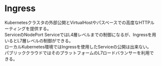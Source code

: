 # Ingress

Kubernetesクラスタの外部公開とVirtualHostやパスベースでの高度なHTTPルーティングを提供する。  
ServiceのNodePort ServiceではL4層レベルまでの制御になるが、Ingressを用いるとL7層レベルの制御ができる。  
ローカルKubernetes環境ではIngressを使用したServiceの公開は出来ない。  
パブリッククラウドではそのプラットフォームのL7ロードバランサーを利用できる。  
